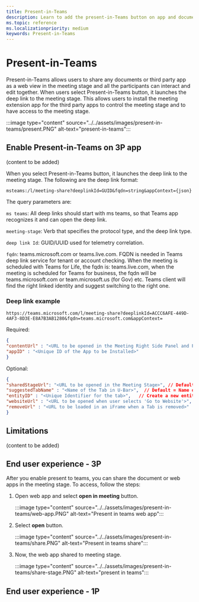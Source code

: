 ```yaml
---
title: Present-in-Teams
description: Learn to add the present-in-Teams button on app and document to share in the meeting stage
ms.topic: reference
ms.localizationpriority: medium
keywords: Present-in-Teams
---
```

# Present-in-Teams

Present-in-Teams allows users to share any documents or third party app as a web view in the meeting stage and all the participants can interact and edit together. When users select Present-in-Teams button, it launches the deep link to the meeting stage. This allows users to install the meeting extension app for the third party apps to control the meeting stage and to have access to the meeting stage.

:::image type="content" source="../../assets/images/present-in-teams/present.PNG" alt-text="present-in-teams":::

## Enable Present-in-Teams on 3P app

(content to be added)

When you select Present-in-Teams button, it launches the deep link to the meeting stage. The following are the deep link format:

`msteams:/l/meeting-share?deeplinkId=GUID&fqdn=string&appContext={json}`

The query parameters are:

`ms teams`: All deep links should start with ms teams, so that Teams app recognizes it and can open the deep link.​

`meeting-stage`: Verb that specifies the protocol type, and the deep link type​.

`deep link Id`: GUID/UUID used for telemetry correlation​.

`fqdn`: teams.microsoft.com or teams.live.com. FQDN is needed in Teams deep link service for tenant or account checking. When the meeting is scheduled with Teams for Life, the fqdn is: teams.live.com, when the meeting is scheduled for Teams for business, the fqdn will be teams.microsoft.com or team.microsoft.us (for Gov) etc. Teams client will find the right linked identity and suggest switching to the right one.​

### Deep link example

`https://teams.microsoft.com/l/meeting-share?deeplinkId=ACCC6AFE-449D-4AF3-8D3E-E8A7B3AB1280&fqdn=teams.microsoft.com&appContext=`

Required:

```json
{ ​
"contentUrl" : "<URL to be opened in the Meeting Right Side Panel and Post Meeting Tab>", ​
"appID" : "<Unique ID of the App to be Installed>"​
}
```

Optional:

```json
{ ​
"sharedStageUrl": "<URL to be opened in the Meeting Stage>", // Default = contentUrl​
"suggestedTabName" : "<Name of the Tab in U-Bar>",  // Default = Name of the App​
"entityID" : "<Unique Identifier for the tab>",   // Create a new entityID if not specified ​
"websiteUrl" : "<URL to be opened when user selects 'Go to Website'>",   // Default = contentUrl​ 
"removeUrl" : "<URL to be loaded in an iFrame when a Tab is removed>"
}
```

## Limitations

(content to be added)

## End user experience - 3P

After you enable present to teams, you can share the document or web apps in the meeting stage. To access, follow the steps:

1. Open web app and select **open in meeting** button.

    :::image type="content" source="../../assets/images/present-in-teams/web-app.PNG" alt-text="Present in teams web app":::

1. Select **open** button.

    :::image type="content" source="../../assets/images/present-in-teams/share.PNG" alt-text="Present in teams share":::

1. Now, the web app shared to meeting stage.

    :::image type="content" source="../../assets/images/present-in-teams/share-stage.PNG" alt-text="present in teams":::

## End user experience - 1P
